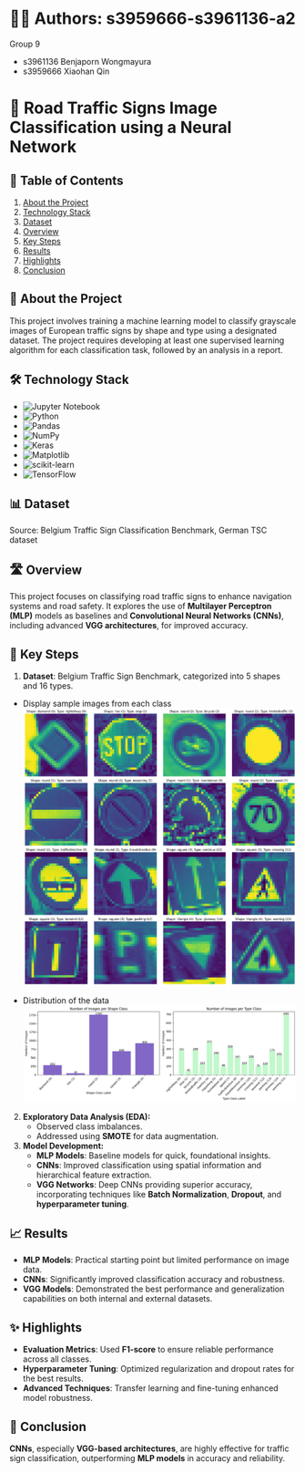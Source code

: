 # 🙋‍♀️ Authors: s3959666-s3961136-a2

Group 9
- s3961136 Benjaporn Wongmayura
- s3959666 Xiaohan Qin

# 🚸 Road Traffic Signs Image Classification using a Neural Network

## 🔗 Table of Contents
1. [About the Project](#about-the-project)
2. [Technology Stack](#technology-stack)
3. [Dataset](#dataset)
4. [Overview](#overview)
5. [Key Steps](#key-steps)
6. [Results](#results)
7. [Highlights](#highlights)
8. [Conclusion](#conclusion)

## 🔭 About the Project
This project involves training a machine learning model to classify grayscale images of European traffic signs by shape and type using a designated dataset. The project requires developing at least one supervised learning algorithm for each classification task, followed by an analysis in a report.

## 🛠 Technology Stack
- ![Jupyter Notebook](https://img.shields.io/badge/jupyter-%23FA0F00.svg?style=for-the-badge&logo=jupyter&logoColor=white)
- ![Python](https://img.shields.io/badge/python-3670A0?style=for-the-badge&logo=python&logoColor=ffdd54)
- ![Pandas](https://img.shields.io/badge/pandas-%23150458.svg?style=for-the-badge&logo=pandas&logoColor=white)
- ![NumPy](https://img.shields.io/badge/numpy-%23013243.svg?style=for-the-badge&logo=numpy&logoColor=white)
- ![Keras](https://img.shields.io/badge/Keras-%23D00000.svg?style=for-the-badge&logo=Keras&logoColor=white)
- ![Matplotlib](https://img.shields.io/badge/Matplotlib-%23ffffff.svg?style=for-the-badge&logo=Matplotlib&logoColor=black)
- ![scikit-learn](https://img.shields.io/badge/scikit--learn-%23F7931E.svg?style=for-the-badge&logo=scikit-learn&logoColor=white)
- ![TensorFlow](https://img.shields.io/badge/TensorFlow-%23FF6F00.svg?style=for-the-badge&logo=TensorFlow&logoColor=white)

## 📊 Dataset
Source: Belgium Traffic Sign Classification Benchmark, German TSC dataset

## 🛣️ Overview
This project focuses on classifying road traffic signs to enhance navigation systems and road safety. It explores the use of **Multilayer Perceptron (MLP)** models as baselines and **Convolutional Neural Networks (CNNs)**, including advanced **VGG architectures**, for improved accuracy.

## 🚀 Key Steps
1. **Dataset**: Belgium Traffic Sign Benchmark, categorized into 5 shapes and 16 types.
- Display sample images from each class
![Sample Data](img/sample_data.png)

- Distribution of the data
![Dataset Distribution](img/distribution%20of%20the%20data%20set.png)


2. **Exploratory Data Analysis (EDA):**
   - Observed class imbalances.
   - Addressed using **SMOTE** for data augmentation.
3. **Model Development:**
   - **MLP Models**: Baseline models for quick, foundational insights.
   - **CNNs**: Improved classification using spatial information and hierarchical feature extraction.
   - **VGG Networks**: Deep CNNs providing superior accuracy, incorporating techniques like **Batch Normalization**, **Dropout**, and **hyperparameter tuning**.

## 📈 Results
- **MLP Models**: Practical starting point but limited performance on image data.
- **CNNs**: Significantly improved classification accuracy and robustness.
- **VGG Models**: Demonstrated the best performance and generalization capabilities on both internal and external datasets.

## ✨ Highlights
- **Evaluation Metrics**: Used **F1-score** to ensure reliable performance across all classes.
- **Hyperparameter Tuning**: Optimized regularization and dropout rates for the best results.
- **Advanced Techniques**: Transfer learning and fine-tuning enhanced model robustness.

## 🏁 Conclusion
**CNNs**, especially **VGG-based architectures**, are highly effective for traffic sign classification, outperforming **MLP models** in accuracy and reliability.

